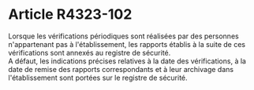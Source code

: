 # Article R4323-102

  
Lorsque les vérifications périodiques sont réalisées par des personnes n'appartenant pas à l'établissement, les rapports établis à la suite de ces vérifications sont annexés au registre de sécurité.   
A défaut, les indications précises relatives à la date des vérifications, à la date de remise des rapports correspondants et à leur archivage dans l'établissement sont portées sur le registre de sécurité.